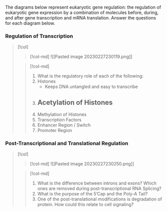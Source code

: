 The diagrams below represent eukaryotic gene regulation:  the regulation of eukaryotic gene expression by a combination of molecules before, during, and after gene transcription and mRNA translation.  Answer the questions for each diagram below.

### Regulation of Transcription
> [!col]
>> [!col-md]
>> ![[Pasted image 20230227230119.png]]
>
>> [!col-md]
>> 1. What is the regulatory role of each of the following:
>> 	1. Histones
>> 		- Keeps DNA untangled and easy to transcribe
>> 	2. Acetylation of Histones
>> 		- 
>> 	3. Methylation of Histones
>> 	4. Transcription Factors
>> 	5. Enhancer Region / Switch
>> 	6. Promoter Region

### Post-Transcriptional and Translational Regulation
> [!col]
>> [!col-md]
>> ![[Pasted image 20230227230250.png]]
>
>> [!col-md]
>> 1. What is the difference between introns and exons? Which ones are removed during post-transcriptional RNA Splicing?
>> 2. What is the purpose of the 5’Cap and the Poly-A Tail?
>> 3. One of the post-translational modifications is degradation of protein.  How could this relate to cell signaling? 
